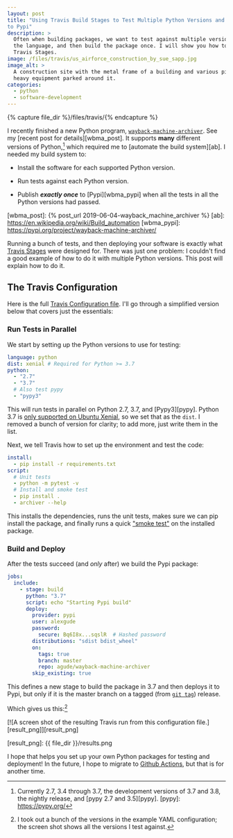 ```yaml
---
layout: post
title: "Using Travis Build Stages to Test Multiple Python Versions and Publish
to Pypi"
description: >
  Often when building packages, we want to test against multiple versions of
  the language, and then build the package once. I will show you how to accomplish this using
  Travis Stages.
image: /files/travis/us_airforce_construction_by_sue_sapp.jpg
image_alt: >
  A construction site with the metal frame of a building and various pieces of
  heavy equipment parked around it.
categories:
  - python
  - software-development
---
```


{% capture file_dir %}/files/travis/{% endcapture %}

I recently finished a new Python program, [`wayback-machine-archiver`][wbma].
See my [recent post for details][wbma_post]. It supports **many** different
versions of Python,[^1] which required me to [automate the build system][ab].
I needed my build system to:

[^1]: Currently 2.7, 3.4 through 3.7, the development versions of 3.7 and 3.8, the nightly release, and [pypy 2.7 and 3.5][pypy].
[pypy]: https://pypy.org/

- Install the software for each supported Python version.

- Run tests against each Python version.

- Publish **_exactly once_** to [Pypi][wbma_pypi] when all the tests in all
the Python versions had passed.

[wbma]: https://github.com/agude/wayback-machine-archiver
[wbma_post]: {% post_url 2019-06-04-wayback_machine_archiver %}
[ab]: https://en.wikipedia.org/wiki/Build_automation
[wbma_pypi]: https://pypi.org/project/wayback-machine-archiver/

Running a bunch of tests, and then deploying your software is exactly what
[Travis Stages][travis_stages] were designed for. There was just one problem:
I couldn't find a good example of how to do it with multiple Python versions.
This post will explain how to do it.

[travis_stages]: https://docs.travis-ci.com/user/build-stages/

## The Travis Configuration

Here is the full [Travis Configuration file][config]. I'll go through a
simplified version below that covers just the essentials:

[config]: https://github.com/agude/wayback-machine-archiver/blob/b3d0955e03a09662c1eb9ea962e527a8299bc209/.travis.yml

### Run Tests in Parallel

We start by setting up the Python versions to use for testing:

```yaml
language: python
dist: xenial # Required for Python >= 3.7
python:
  - "2.7" 
  - "3.7"
  # Also test pypy
  - "pypy3"
```

This will run tests in parallel on Python 2.7, 3.7, and [Pypy3][pypy]. Python
3.7 is [only supported on Ubuntu Xenial][supported], so we set that as the
`dist`. I removed a bunch of version for clarity; to add more, just write them
in the list.

[supported]: https://docs.travis-ci.com/user/languages/python/#python-37-and-higher

Next, we tell Travis how to set up the environment and test the code: 

```yaml
install:
  - pip install -r requirements.txt
script:
  # Unit tests
  - python -m pytest -v
  # Install and smoke test
  - pip install .
  - archiver --help
```

This installs the dependencies, runs the unit tests, makes
sure we can pip install the package, and finally runs a quick ["smoke test"][smoke] on
the installed package.

[smoke]: https://en.wikipedia.org/wiki/Smoke_testing_(software)

### Build and Deploy

After the tests succeed (and _only_ after) we build the Pypi package:

```yaml
jobs:
  include:
    - stage: build
      python: "3.7"
      script: echo "Starting Pypi build"
      deploy:
        provider: pypi
        user: alexgude
        password:
          secure: Bq6I8x...sqslR  # Hashed password
        distributions: "sdist bdist_wheel"
        on:
          tags: true
          branch: master
          repo: agude/wayback-machine-archiver
        skip_existing: true
```

This defines a new stage to build the package in 3.7 and then deploys it to
Pypi, but only if it is the master branch on a tagged (from [`git
tag`][tag]) release.

[tag]: https://git-scm.com/book/en/v2/Git-Basics-Tagging

Which gives us this:[^note]

[^note]: I took out a bunch of the versions in the example YAML configuration; the screen shot shows all the versions I test against.

[![A screen shot of the resulting Travis run from this
configuration file.][result_png]][result_png]

[result_png]: {{ file_dir }}/results.png

I hope that helps you set up your own Python packages for testing and
deployment! In the future, I hope to migrate to [Github
Actions][github_actions], but that is for another time.

[github_actions]: https://github.com/features/actions

